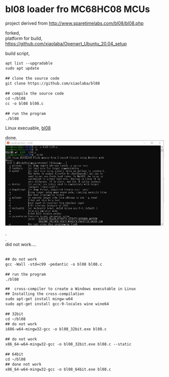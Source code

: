 # bl08 loader fro MC68HC08 MCUs

project derived from http://www.sparetimelabs.com/bl08/bl08.php



forked,   
platform for build, https://github.com/xiaolaba/Openwrt_Ubuntu_20.04_setup   

build script,
```
apt list --upgradable  
sudo apt update  

## clone the source code
git clone https://github.com/xiaolaba/bl08  

## compile the source code
cd ~/bl08
cc -o bl08 bl08.c

## run the program
./bl08

```

Linux execuable, [bl08](bl08)  

done.  
![bl08.JPG](bl08.JPG)





.  
.  
did not work....  

```

## do not work
gcc -Wall -std=c99 -pedantic -o bl08 bl08.c

## run the program
./bl08
```

  
  
```
##  cross-compiler to create a Windows executable in Linux
## Installing the cross-compilation
sudo apt-get install mingw-w64
sudo apt-get install gcc-9-locales wine wine64

## 32bit
cd ~/bl08
## do not work
i686-w64-mingw32-gcc -o bl08_32bit.exe bl08.c

## do not work
x86_64-w64-mingw32-gcc -o bl08_32bit.exe bl08.c --static

## 64bit
cd ~/bl08
## done not work
x86_64-w64-mingw32-gcc -o bl08_64bit.exe bl08.c

```
